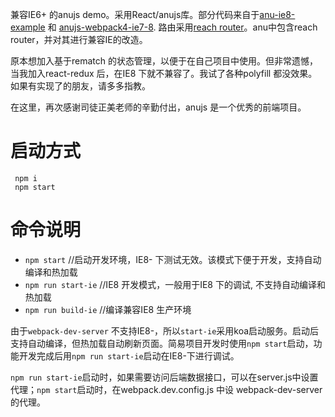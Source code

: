 兼容IE6+ 的anujs demo。采用React/anujs库。部分代码来自于[anu-ie8-example](https://github.com/RubyLouvre/anu-ie8-example) 和 [anujs-webpack4-ie7-8](https://github.com/magicapple/anujs-webpack4-ie7-8). 路由采用[reach router](https://reach.tech/router)。anu中包含reach router，并对其进行兼容IE的改造。

原本想加入基于rematch 的状态管理，以便于在自己项目中使用。但非常遗憾，当我加入react-redux 后，在IE8 下就不兼容了。我试了各种polyfill 都没效果。如果有实现了的朋友，请多多指教。

在这里，再次感谢司徒正美老师的辛勤付出，anujs 是一个优秀的前端项目。

# 启动方式
```
 npm i
 npm start
```

# 命令说明
- `npm start`  //启动开发环境，IE8- 下测试无效。该模式下便于开发，支持自动编译和热加载
- `npm run start-ie`  //IE8 开发模式，一般用于IE8 下的调试, 不支持自动编译和热加载
- `npm run build-ie`  //编译兼容IE8 生产环境

由于`webpack-dev-server` 不支持IE8-，所以`start-ie`采用koa启动服务。启动后支持自动编译，但热加载自动刷新页面。简易项目开发时使用`npm start`启动，功能开发完成后用`npm run start-ie`启动在IE8-下进行调试。

`npm run start-ie`启动时，如果需要访问后端数据接口，可以在server.js中设置代理；`npm start`启动时，在webpack.dev.config.js 中设 webpack-dev-server的代理。